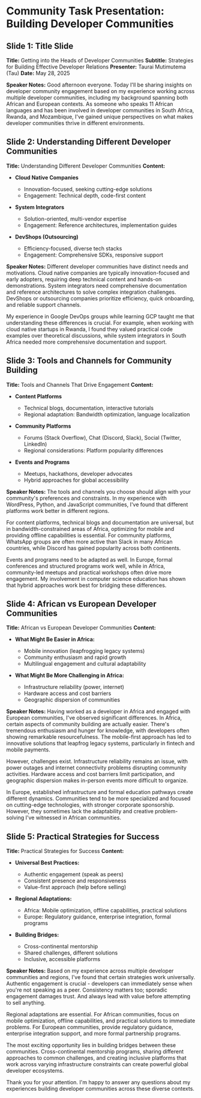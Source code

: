 # Community Task Presentation: Building Developer Communities

## Slide 1: Title Slide
**Title:** Getting into the Heads of Developer Communities
**Subtitle:** Strategies for Building Effective Developer Relations
**Presenter:** Taurai Mutimutema (Tau)
**Date:** May 28, 2025

**Speaker Notes:**
Good afternoon everyone. Today I'll be sharing insights on developer community engagement based on my experience working across multiple developer communities, including my background spanning both African and European contexts. As someone who speaks 11 African languages and has been involved in developer communities in South Africa, Rwanda, and Mozambique, I've gained unique perspectives on what makes developer communities thrive in different environments.

## Slide 2: Understanding Different Developer Communities
**Title:** Understanding Different Developer Communities
**Content:**
- **Cloud Native Companies**
  - Innovation-focused, seeking cutting-edge solutions
  - Engagement: Technical depth, code-first content
  
- **System Integrators**
  - Solution-oriented, multi-vendor expertise
  - Engagement: Reference architectures, implementation guides
  
- **DevShops (Outsourcing)**
  - Efficiency-focused, diverse tech stacks
  - Engagement: Comprehensive SDKs, responsive support

**Speaker Notes:**
Different developer communities have distinct needs and motivations. Cloud native companies are typically innovation-focused and early adopters, requiring deep technical content and hands-on demonstrations. System integrators need comprehensive documentation and reference architectures to solve complex integration challenges. DevShops or outsourcing companies prioritize efficiency, quick onboarding, and reliable support channels.

My experience in Google DevOps groups while learning GCP taught me that understanding these differences is crucial. For example, when working with cloud native startups in Rwanda, I found they valued practical code examples over theoretical discussions, while system integrators in South Africa needed more comprehensive documentation and support.

## Slide 3: Tools and Channels for Community Building
**Title:** Tools and Channels That Drive Engagement
**Content:**
- **Content Platforms**
  - Technical blogs, documentation, interactive tutorials
  - Regional adaptation: Bandwidth optimization, language localization
  
- **Community Platforms**
  - Forums (Stack Overflow), Chat (Discord, Slack), Social (Twitter, LinkedIn)
  - Regional considerations: Platform popularity differences
  
- **Events and Programs**
  - Meetups, hackathons, developer advocates
  - Hybrid approaches for global accessibility

**Speaker Notes:**
The tools and channels you choose should align with your community's preferences and constraints. In my experience with WordPress, Python, and JavaScript communities, I've found that different platforms work better in different regions.

For content platforms, technical blogs and documentation are universal, but in bandwidth-constrained areas of Africa, optimizing for mobile and providing offline capabilities is essential. For community platforms, WhatsApp groups are often more active than Slack in many African countries, while Discord has gained popularity across both continents.

Events and programs need to be adapted as well. In Europe, formal conferences and structured programs work well, while in Africa, community-led meetups and practical workshops often drive more engagement. My involvement in computer science education has shown that hybrid approaches work best for bridging these differences.

## Slide 4: African vs European Developer Communities
**Title:** African vs European Developer Communities
**Content:**
- **What Might Be Easier in Africa:**
  - Mobile innovation (leapfrogging legacy systems)
  - Community enthusiasm and rapid growth
  - Multilingual engagement and cultural adaptability
  
- **What Might Be More Challenging in Africa:**
  - Infrastructure reliability (power, internet)
  - Hardware access and cost barriers
  - Geographic dispersion of communities

**Speaker Notes:**
Having worked as a developer in Africa and engaged with European communities, I've observed significant differences. In Africa, certain aspects of community building are actually easier. There's tremendous enthusiasm and hunger for knowledge, with developers often showing remarkable resourcefulness. The mobile-first approach has led to innovative solutions that leapfrog legacy systems, particularly in fintech and mobile payments.

However, challenges exist. Infrastructure reliability remains an issue, with power outages and internet connectivity problems disrupting community activities. Hardware access and cost barriers limit participation, and geographic dispersion makes in-person events more difficult to organize.

In Europe, established infrastructure and formal education pathways create different dynamics. Communities tend to be more specialized and focused on cutting-edge technologies, with stronger corporate sponsorship. However, they sometimes lack the adaptability and creative problem-solving I've witnessed in African communities.

## Slide 5: Practical Strategies for Success
**Title:** Practical Strategies for Success
**Content:**
- **Universal Best Practices:**
  - Authentic engagement (speak as peers)
  - Consistent presence and responsiveness
  - Value-first approach (help before selling)
  
- **Regional Adaptations:**
  - Africa: Mobile optimization, offline capabilities, practical solutions
  - Europe: Regulatory guidance, enterprise integration, formal programs
  
- **Building Bridges:**
  - Cross-continental mentorship
  - Shared challenges, different solutions
  - Inclusive, accessible platforms

**Speaker Notes:**
Based on my experience across multiple developer communities and regions, I've found that certain strategies work universally. Authentic engagement is crucial - developers can immediately sense when you're not speaking as a peer. Consistency matters too; sporadic engagement damages trust. And always lead with value before attempting to sell anything.

Regional adaptations are essential. For African communities, focus on mobile optimization, offline capabilities, and practical solutions to immediate problems. For European communities, provide regulatory guidance, enterprise integration support, and more formal partnership programs.

The most exciting opportunity lies in building bridges between these communities. Cross-continental mentorship programs, sharing different approaches to common challenges, and creating inclusive platforms that work across varying infrastructure constraints can create powerful global developer ecosystems.

Thank you for your attention. I'm happy to answer any questions about my experiences building developer communities across these diverse contexts.
